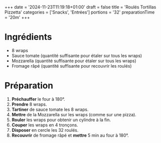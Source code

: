 +++
date = '2024-11-23T11:19:18+01:00'
draft = false
title = 'Roulés Tortillas Pizzetta'
categories = ['Snacks', 'Entrées']
portions = '32'
preparationTime = '20m'
+++

# Ingrédients

- 8 wraps
- Sauce tomate (quantité suffisante pour étaler sur tous les wraps)
- Mozzarella (quantité suffisante pour étaler sur tous les wraps)
- Fromage râpé (quantité suffisante pour recouvrir les roulés)

# Préparation

1. **Préchauffer** le four à 180°.
1. **Prendre** 8 wraps.
1. **Tartiner** de sauce tomate les 8 wraps.
1. **Mettre** de la Mozzarella sur les wraps (comme sur une pizza).
1. **Rouler** les wraps pour obtenir un cylindre à la fin.
1. **Couper** les wraps en 4 tronçons.
1. **Disposer** en cercle les 32 roulés.
1. **Recouvrir** de fromage râpé et **mettre** 5 min au four à 180°.
